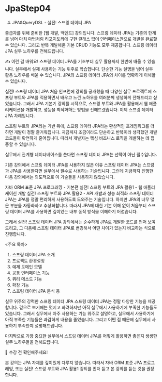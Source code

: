 # JpaStep04
04.  JPA&amp;QueryDSL - 실전! 스프링 데이터 JPA


중급자를 위해 준비한
[웹 개발, 백엔드] 강의입니다.
스프링 데이터 JPA는 기존의 한계를 넘어 마치 마법처럼 리포지토리에 구현 클래스 없이 인터페이스만으로 개발을 완료할 수 있습니다. 그리고 반복 개발해온 기본 CRUD 기능도 모두 제공합니다. 스프링 데이터 JPA 실무 노하우를 전해드립니다.

✍️
이런 걸
배워요!
스프링 데이터 JPA를 기초부터 실무 활용까지 한번에 배울 수 있습니다.
실무에서 실제 사용하는 기능 위주로 학습합니다.
단순한 기능 설명을 넘어 실무 활용 노하우를 배울 수 있습니다.
JPA와 스프링 데이터 JPA의 차이를 명확하게 이해할 수 있습니다.




실전! 스프링 데이터 JPA
처음 인프런에 강의를 공개했을 때 다양한 실무 프로젝트에 스프링 부트와 JPA를 적용하면서 배우고 느낀 노하우를 여러분께 생생하게 전해드리고 싶었습니다. 그래서 JPA 기본기 강의를 시작으로, 스프링 부트와 JPA를 활용해서 웹 애플리케이션을 개발하고, 성능을 최적화하는 방법을 전해드렸습니다. 이제 스프링 데이터 JPA 차례입니다.



스프링 부트와 JPA라는 기반 위에, 스프링 데이터 JPA라는 환상적인 프레임워크를 더하면 개발이 정말 즐거워집니다. 지금까지 조금이라도 단순하고 반복이라 생각했던 개발 코드들이 확연하게 줄어듭니다. 따라서 개발자는 핵심 비즈니스 로직을 개발하는 데 집중할 수 있습니다.

실무에서 관계형 데이터베이스를 쓴다면 
스프링 데이터 JPA는 선택이 아닌 필수입니다.

기존 강의에서
스프링 데이터 JPA를
사용하지 않은 이유
스프링 데이터 JPA는 스프링과 JPA를 사용한다면 실무에서 필수로 사용하는 기술입니다. 그런데 지금까지 진행한 다음 강의에서는 의도적으로 이 기술들을 사용하지 않았습니다.

자바 ORM 표준 JPA 프로그래밍 - 기본편
실전! 스프링 부트와 JPA 활용1 - 웹 애플리케이션 개발
실전! 스프링 부트와 JPA 활용2 - API 개발과 성능 최적화
스프링 데이터 JPA는 JPA를 정말 편리하게 사용하도록 도와주는 기술입니다. 하지만 JPA의 너무 많은 부분을 자동화하고 추상화합니다. 따라서 JPA에 대한 기본 이해 없이 처음부터 스프링 데이터 JPA를 사용하면 깊이있는 내부 동작 방식을 이해하기 어렵습니다.

그래서 실전! 스프링 데이터 JPA 강의에서는 순수하게 JPA로 개발한 코드를 먼저 보여드리고, 그 다음에 스프링 데이터 JPA로 변경해서 어떤 차이가 있는지 비교하는 식으로 진행합니다.

<주요 목차>
1. 스프링 데이터 JPA 소개
2. 프로젝트 환경설정
3. 예제 도메인 모델
4. 공통 인터페이스 기능
5. 쿼리 메소드 기능
6. 확장 기능
7. 스프링 데이터 JPA 분석 등



실무 위주의 강력한
스프링 데이터 JPA
스프링 데이터 JPA는 정말 다양한 기능을 제공합니다. 겉으로 보기에는 멋지고 화려하지만 아직 실무에서 사용하기에 부족한 기능들도 있습니다. 그래서 실무에서 자주 사용하는 기능 위주로 설명하고, 실무에서 사용하기에 아직 부족한 기능들은 과감하게 내용을 줄였습니다. 그리고 어떤 점 때문에 실무에서 사용하기 부족한지 설명해드립니다.

마지막으로 가장 중요한 실무에서 스프링 데이터 JPA를 어떻게 활용하면 좋은지 생생한 실무 노하우들을 전해드립니다.

📌 수강 전 확인해주세요!

본 강의는 JPA 자체를 깊이있게 다루지 않습니다. 따라서 자바 ORM 표준 JPA 프로그래밍, 또는 실전! 스프링 부트와 JPA 활용1 강의를 먼저 듣고 본 강의를 듣는 것을 권장합니다.
